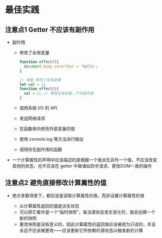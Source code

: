 # 最佳实践

## 注意点1 Getter 不应该有副作用

+ 副作用

  + 修改了全局变量

    ```js
    function effect(){
      document.body.innerText = 'hello';
    }

    // 或者 修改了全局变量
    let val = 1;
    function effect(){
      val = 2; // 修改全局变量，产生副作用
    }
    ```

  + 调用系统 I/O 的 API
  + 发送网络请求
  + 在函数体内修改外部变量的值
  + 使用 console.log 等方法进行输出
  + 调用存在副作用的函数

+ 一个计算属性的声明中应该描述的是根据一个值派生另外一个值，不应该改变其他的状态，也不应该在 getter 中做诸如异步请求、更改DOM一类的操作

## 注意点2 避免直接修改计算属性的值

+ 绝大多数场景下，都应该是读取计算属性的值，而非设置计算属性的值

  + 从计算属性返回的值是派生状态
  + 可以把它看作是一个“临时快照”，每当源状态发生变化时，就会创建一个新的快照
  + 更改快照是没有意义的，因此计算属性的返回值应该被视为只读的，并且永远不应该被更改——应该更新它所依赖的源状态以触发新的计算


